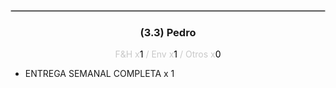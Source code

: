 <hr style='border:1px solid rgb(200,200,200)'>
<div style='page-break-inside: avoid'>

<div style='text-align:center'>

<h3> (3.3) <span class='grey'>Pedro</span></h3>

<p  style='color:rgb(200,200,200)'>F&H x<span  style='color:black'>1</span> / Env x<span  style='color:black'>1</span> / Otros x<span  style='color:black'>0</span></p>
</div>

<ul>
<li class='li-horizontal'> ENTREGA SEMANAL COMPLETA x 1</li>
</ul>
</div>

